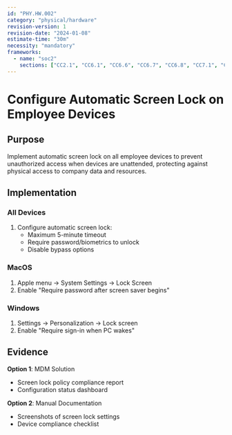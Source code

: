 ```yaml
---
id: "PHY.HW.002"
category: "physical/hardware"
revision-version: 1
revision-date: "2024-01-08"
estimate-time: "30m"
necessity: "mandatory"
frameworks:
  - name: "soc2"
    sections: ["CC2.1", "CC6.1", "CC6.6", "CC6.7", "CC6.8", "CC7.1", "CC7.2"]
---
```


# Configure Automatic Screen Lock on Employee Devices

## Purpose

Implement automatic screen lock on all employee devices to prevent unauthorized
access when devices are unattended, protecting against physical access to
company data and resources.

## Implementation

### All Devices

1. Configure automatic screen lock:
   - Maximum 5-minute timeout
   - Require password/biometrics to unlock
   - Disable bypass options

### MacOS

1. Apple menu → System Settings → Lock Screen
2. Enable "Require password after screen saver begins"

### Windows

1. Settings → Personalization → Lock screen
2. Enable "Require sign-in when PC wakes"

## Evidence

**Option 1**: MDM Solution

- Screen lock policy compliance report
- Configuration status dashboard

**Option 2**: Manual Documentation

- Screenshots of screen lock settings
- Device compliance checklist
